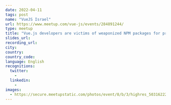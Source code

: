 ```yaml
---
date: 2022-04-11
tags: post
name: "VueJS Israel"
url: https://www.meetup.com/vue-js/events/284891244/
type: meetup
title: "Vue.js developers are victims of weaponized NPM packages for protest and malware"
slides_url:
recording_url:
city: 
country: 
country_code: 
language: English
recognitions:
  twitter:
    - 
  linkedin:
    - 
images:
  - https://secure.meetupstatic.com/photos/event/8/b/3/highres_503162227.jpeg
---
```

